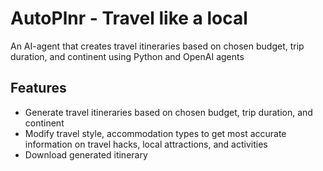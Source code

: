 # AutoPlnr - Travel like a local

An AI-agent that creates travel itineraries based on chosen budget, trip duration, and continent using Python and OpenAI agents

## Features

- Generate travel itineraries based on chosen budget, trip duration, and continent
- Modify travel style, accommodation types to get most accurate information on travel hacks, local attractions, and activities
- Download generated itinerary
